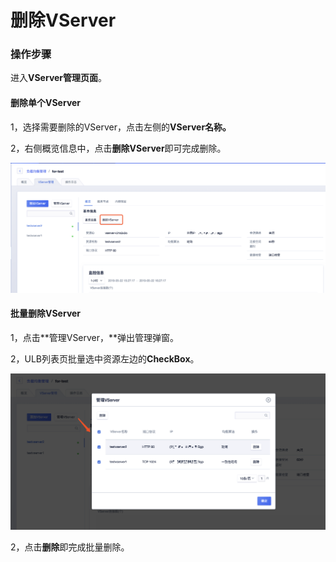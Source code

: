 # 删除VServer

### 操作步骤

进入**VServer管理页面**。

#### 删除单个VServer

1，选择需要删除的VServer，点击左侧的**VServer名称。**

2，右侧概览信息中，点击**删除VServer**即可完成删除。

![](../../../.gitbook/assets/image%20%2810%29.png)

#### 批量删除VServer

1，点击**管理VServer，**弹出管理弹窗。

2，ULB列表页批量选中资源左边的**CheckBox**。

![](../../../.gitbook/assets/image%20%2820%29.png)

2，点击**删除**即完成批量删除。

